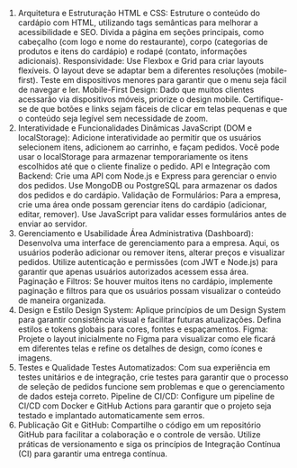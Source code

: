 1. Arquitetura e Estruturação
HTML e CSS: Estruture o conteúdo do cardápio com HTML, utilizando tags semânticas para melhorar a acessibilidade e SEO. Divida a página em seções principais, como cabeçalho (com logo e nome do restaurante), corpo (categorias de produtos e itens do cardápio) e rodapé (contato, informações adicionais).
Responsividade: Use Flexbox e Grid para criar layouts flexíveis. O layout deve se adaptar bem a diferentes resoluções (mobile-first). Teste em dispositivos menores para garantir que o menu seja fácil de navegar e ler.
Mobile-First Design: Dado que muitos clientes acessarão via dispositivos móveis, priorize o design mobile. Certifique-se de que botões e links sejam fáceis de clicar em telas pequenas e que o conteúdo seja legível sem necessidade de zoom.
2. Interatividade e Funcionalidades Dinâmicas
JavaScript (DOM e localStorage): Adicione interatividade ao permitir que os usuários selecionem itens, adicionem ao carrinho, e façam pedidos. Você pode usar o localStorage para armazenar temporariamente os itens escolhidos até que o cliente finalize o pedido.
API e Integração com Backend: Crie uma API com Node.js e Express para gerenciar o envio dos pedidos. Use MongoDB ou PostgreSQL para armazenar os dados dos pedidos e do cardápio.
Validação de Formulários: Para a empresa, crie uma área onde possam gerenciar itens do cardápio (adicionar, editar, remover). Use JavaScript para validar esses formulários antes de enviar ao servidor.
3. Gerenciamento e Usabilidade
Área Administrativa (Dashboard): Desenvolva uma interface de gerenciamento para a empresa. Aqui, os usuários poderão adicionar ou remover itens, alterar preços e visualizar pedidos. Utilize autenticação e permissões (com JWT e Node.js) para garantir que apenas usuários autorizados acessem essa área.
Paginação e Filtros: Se houver muitos itens no cardápio, implemente paginação e filtros para que os usuários possam visualizar o conteúdo de maneira organizada.
4. Design e Estilo
Design System: Aplique princípios de um Design System para garantir consistência visual e facilitar futuras atualizações. Defina estilos e tokens globais para cores, fontes e espaçamentos.
Figma: Projete o layout inicialmente no Figma para visualizar como ele ficará em diferentes telas e refine os detalhes de design, como ícones e imagens.
5. Testes e Qualidade
Testes Automatizados: Com sua experiência em testes unitários e de integração, crie testes para garantir que o processo de seleção de pedidos funcione sem problemas e que o gerenciamento de dados esteja correto.
Pipeline de CI/CD: Configure um pipeline de CI/CD com Docker e GitHub Actions para garantir que o projeto seja testado e implantado automaticamente sem erros.
6. Publicação
Git e GitHub: Compartilhe o código em um repositório GitHub para facilitar a colaboração e o controle de versão. Utilize práticas de versionamento e siga os princípios de Integração Contínua (CI) para garantir uma entrega contínua.